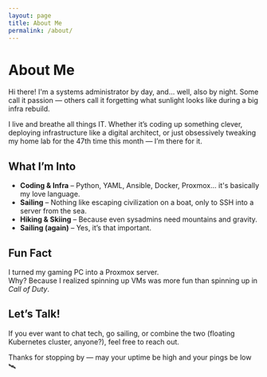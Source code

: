 ```yaml
---
layout: page
title: About Me
permalink: /about/
---
```


# About Me

Hi there! I'm a systems administrator by day, and... well, also by night. Some call it passion — others call it forgetting what sunlight looks like during a big infra rebuild.

I live and breathe all things IT. Whether it’s coding up something clever, deploying infrastructure like a digital architect, or just obsessively tweaking my home lab for the 47th time this month — I’m there for it.

## What I’m Into

- **Coding & Infra** – Python, YAML, Ansible, Docker, Proxmox... it's basically my love language.
- **Sailing** – Nothing like escaping civilization on a boat, only to SSH into a server from the sea.
- **Hiking & Skiing** – Because even sysadmins need mountains and gravity.
- **Sailing (again)** – Yes, it’s that important.

## Fun Fact

I turned my gaming PC into a Proxmox server.  
Why? Because I realized spinning up VMs was more fun than spinning up in *Call of Duty*.

## Let’s Talk!

If you ever want to chat tech, go sailing, or combine the two (floating Kubernetes cluster, anyone?), feel free to reach out.

Thanks for stopping by — may your uptime be high and your pings be low 🛰️
